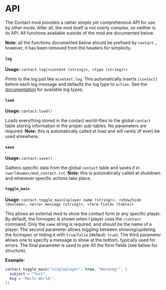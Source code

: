 API
===

The Contact mod provides a rather simple yet comprehensive API for use by other mods. After all, the mod itself is not overly complex, so neither is its API. All functions available outside of the mod are documented below.

__Note:__ all the functions documented below should be prefixed by `contact.`, however, it has been removed from the headers for simplicity.

#### `log`
__Usage:__ `contact.log(<content (string)>, <type (string)>)`

Prints to the log just like `minetest.log`. This automatically inserts `[contact]` before each log message and defaults the log type to `action`. See the [documentation](http://dev.minetest.net/minetest.log) for available log types.

#### `load`
__Usage:__ `contact.load()`

Loads everything stored in the contact world-files to the global `contact` table storing information in the proper sub-tables. No parameters are required. __Note:__ this is automatically called at load and will rarely (if ever) be used elsewhere.

#### `save`
__Usage:__ `contact.save()`

Gathers specific data from the global `contact` table and saves it in `<worldname>/mod_contact.txt`. __Note:__ this is automatically called at shutdown and whenever specific actions take place.

#### `toggle_main`
__Usage:__ `contact.toggle_main(<player name (string)>, <show/hide (boolean>, <error message (string)>, <form fields (table)>`

This allows an external mod to show the contact form to any specific player. By default, the formspec is shown when I player uses the `/contact` command. Only the `name` string is required, and should be the name of a player. The second parameter allows toggling between showing/updating the formspec or hiding it with `true`/`false` (default: `true`). The third parameter allows one to specify a message to show at the bottom, typically used for errors. The final parameter is used to pre-fill the form fields (see below for structure).

__Example:__
```lua
contact.toggle_main("singleplayer", true, "Warning!", {
  subject = "Test",
  msg = "Hello World!",
})
```